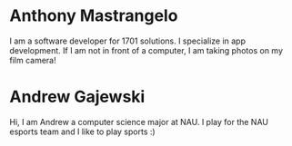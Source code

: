 # Anthony Mastrangelo
I am a software developer for 1701 solutions. I specialize in app development. If I am not in front of a computer, I am taking photos on my film camera!

# Andrew Gajewski
Hi, I am Andrew a computer science major at NAU. I play for the NAU esports team and I like to play sports :)